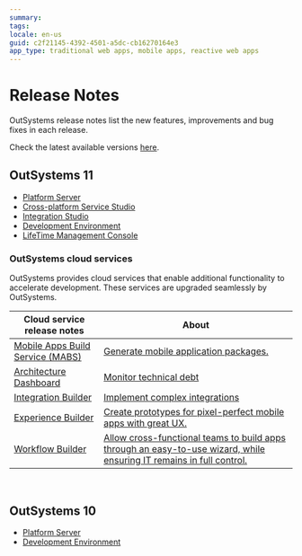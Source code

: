 ```yaml
---
summary:
tags:
locale: en-us
guid: c2f21145-4392-4501-a5dc-cb16270164e3
app_type: traditional web apps, mobile apps, reactive web apps
---
```


# Release Notes

OutSystems release notes list the new features, improvements and bug fixes in each release.

Check the latest available versions [here](https://www.outsystems.com/downloads).


## OutSystems 11

* [Platform Server](https://success.outsystems.com/Support/Release_Notes/11/Platform_Server)
* [Cross-platform Service Studio](https://success.outsystems.com/Support/Release_Notes/11/Cross-platform_Service_Studio)
* [Integration Studio](integration-builder/integration-builder.md)
* [Development Environment](https://success.outsystems.com/Support/Release_Notes/11/Development_Environment)
* [LifeTime Management Console](https://success.outsystems.com/Support/Release_Notes/LifeTime_Management_Console)



### OutSystems cloud services

OutSystems provides cloud services that enable additional functionality to accelerate development. These services are upgraded seamlessly by OutSystems.


| Cloud service release notes | About |
|---|---|
| [Mobile Apps Build Service (MABS)](https://success.outsystems.com/Support/Release_Notes/Mobile_Apps_Build_Service) | [Generate mobile application packages.](https://success.outsystems.com/Documentation/11/Delivering_Mobile_Apps/Mobile_Apps_Build_Service)|
| [Architecture Dashboard](https://success.outsystems.com/Support/Release_Notes/Architecture_Dashboard) | [Monitor technical debt](https://success.outsystems.com/Documentation/11/Managing_the_Applications_Lifecycle/Manage_technical_debt) |
| [Integration Builder](https://success.outsystems.com/Support/Release_Notes/Integration_Builder) | [Implement complex integrations](https://success.outsystems.com/Documentation/11/Extensibility_and_Integration/Integration_Builder) |
| [Experience Builder](https://success.outsystems.com/Support/Release_Notes/Experience_Builder) | [Create prototypes for pixel-perfect mobile apps with great UX.](https://success.outsystems.com/Documentation/Experience_Builder/Introduction_to_Experience_Builder)
| [Workflow Builder](https://success.outsystems.com/Support/Release_Notes/Workflow_Builder) | [Allow cross-functional teams to build apps through an easy-to-use wizard, while ensuring IT remains in full control.](https://success.outsystems.com/Documentation/11/Developing_an_Application/Create_case_management_and_workflow_apps/Create_workflow_apps_with_Workflow_Builder) |

<br/>

## OutSystems 10

* [Platform Server](https://success.outsystems.com/Support/Release_Notes/10/Platform_Server)
* [Development Environment](https://success.outsystems.com/Support/Release_Notes/10/Development_Environment)
